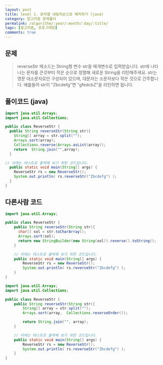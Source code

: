 ```yaml
---
layout: post
title: level 1. 문자열 내림차순으로 배치하기 (java)
category: 알고리즘 문제풀이
permalink: /algorithm/:year/:month/:day/:title/
tags: [알고리즘, 프로그래밍]
comments: true
---
```



## 문제
> reverseStr 메소드는 String형 변수 str을 매개변수로 입력받습니다.
str에 나타나는 문자를 큰것부터 작은 순으로 정렬해 새로운 String을 리턴해주세요.
str는 영문 대소문자로만 구성되어 있으며, 대문자는 소문자보다 작은 것으로 간주합니다.
예를들어 str이 "Zbcdefg"면 "gfedcbZ"을 리턴하면 됩니다.

## 풀이코드 (java)

```java
import java.util.Arrays;
import java.util.Collections;

public class ReverseStr {
  public String reverseStr(String str){
    String[] array = str.split("");
    Arrays.sort(array);
    Collections.reverse(Arrays.asList(array));
    return  String.join("",array);
  }

// 아래는 테스트로 출력해 보기 위한 코드입니다.
  public static void main(String[] args) {
    ReverseStr rs = new ReverseStr();
    System.out.println( rs.reverseStr("Zbcdefg") );
  }
}
```

## 다른사람 코드

```java
import java.util.Arrays;

public class ReverseStr {
    public String reverseStr(String str){
      char[] sol = str.toCharArray();
      Arrays.sort(sol);
      return new StringBuilder(new String(sol)).reverse().toString();
    }

    // 아래는 테스트로 출력해 보기 위한 코드입니다.
    public static void main(String[] args) {
        ReverseStr rs = new ReverseStr();
        System.out.println( rs.reverseStr("Zbcdefg") );
    }
}
```

```java
import java.util.Arrays;
import java.util.Collections;

public class ReverseStr {
    public String reverseStr(String str){
        String[] array = str.split("");
        Arrays.sort(array,  Collections.reverseOrder());

        return String.join("", array);
    }

    // 아래는 테스트로 출력해 보기 위한 코드입니다.
    public static void main(String[] args) {
        ReverseStr rs = new ReverseStr();
        System.out.println( rs.reverseStr("Zbcdefg") );
    }
}
```
